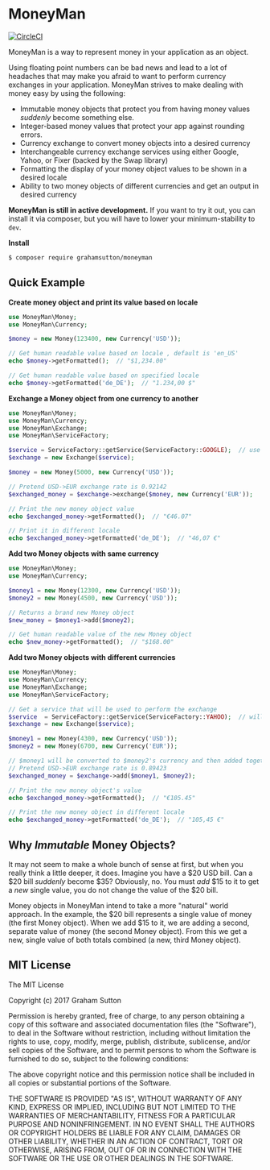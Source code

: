 # MoneyMan

[![CircleCI](https://circleci.com/gh/grahamsutton/moneyman.svg?style=svg)](https://circleci.com/gh/grahamsutton/moneyman)

MoneyMan is a way to represent money in your application as an object.

Using floating point numbers can be bad news and lead to a lot of headaches that may make you afraid to want to perform currency exchanges in your application. MoneyMan strives to make dealing with money easy by using the following:

* Immutable money objects that protect you from having money values *suddenly* become something else.
* Integer-based money values that protect your app against rounding errors.
* Currency exchange to convert money objects into a desired currency
* Interchangeable currency exchange services using either Google, Yahoo, or Fixer (backed by the Swap library)
* Formatting the display of your money object values to be shown in a desired locale
* Ability to two money objects of different currencies and get an output in desired currency

**MoneyMan is still in active development.**
If you want to try it out, you can install it via composer, but you will have to lower your minimum-stability to `dev`.

**Install**
```bash
$ composer require grahamsutton/moneyman
```

## Quick Example

**Create money object and print its value based on locale**
```php
use MoneyMan\Money;
use MoneyMan\Currency;

$money = new Money(123400, new Currency('USD'));

// Get human readable value based on locale , default is 'en_US'
echo $money->getFormatted();  // "$1,234.00"

// Get human readable value based on specified locale
echo $money->getFormatted('de_DE');  // "1.234,00 $"
```

**Exchange a Money object from one currency to another**
```php
use MoneyMan\Money;
use MoneyMan\Currency;
use MoneyMan\Exchange;
use MoneyMan\ServiceFactory;

$service = ServiceFactory::getService(ServiceFactory::GOOGLE);  // use Google Finance
$exchange = new Exchange($service);

$money = new Money(5000, new Currency('USD'));

// Pretend USD->EUR exchange rate is 0.92142
$exchanged_money = $exchange->exchange($money, new Currency('EUR'));

// Print the new money object value
echo $exchanged_money->getFormatted();  // "€46.07"

// Print it in different locale
echo $exchanged_money->getFormatted('de_DE');  // "46,07 €"
```

**Add two Money objects with same currency**
```php
use MoneyMan\Money;
use MoneyMan\Currency;

$money1 = new Money(12300, new Currency('USD'));
$money2 = new Money(4500, new Currency('USD'));

// Returns a brand new Money object
$new_money = $money1->add($money2);

// Get human readable value of the new Money object
echo $new_money->getFormatted();  // "$168.00"
```

**Add two Money objects with different currencies**
```php
use MoneyMan\Money;
use MoneyMan\Currency;
use MoneyMan\Exchange;
use MoneyMan\ServiceFactory;

// Get a service that will be used to perform the exchange
$service  = ServiceFactory::getService(ServiceFactory::YAHOO);  // will use Yahoo Finance
$exchange = new Exchange($service);

$money1 = new Money(4300, new Currency('USD'));
$money2 = new Money(6700, new Currency('EUR'));

// $money1 will be converted to $money2's currency and then added together.
// Pretend USD->EUR exchange rate is 0.89423
$exchanged_money = $exchange->add($money1, $money2);

// Print the new money object's value
echo $exchanged_money->getFormatted();  // "€105.45"

// Print the new money object in different locale
echo $exchanged_money->getFormatted('de_DE');  // "105,45 €"
```

## Why *Immutable* Money Objects?

It may not seem to make a whole bunch of sense at first, but when you really think a little deeper, it does. Imagine you have a $20 USD bill. Can a $20 bill *suddenly* become $35? Obviously, no. You must *add* $15 to it to get a *new* single value, you do not change the value of the $20 bill.

Money objects in MoneyMan intend to take a more "natural" world approach. In the example, the $20 bill represents a single value of money (the first Money object). When we add $15 to it, we are adding a second, separate value of money (the second Money object). From this we get a new, single value of both totals combined (a new, third Money object).

## MIT License

The MIT License

Copyright (c) 2017 Graham Sutton

Permission is hereby granted, free of charge, 
to any person obtaining a copy of this software and 
associated documentation files (the "Software"), to 
deal in the Software without restriction, including 
without limitation the rights to use, copy, modify, 
merge, publish, distribute, sublicense, and/or sell 
copies of the Software, and to permit persons to whom 
the Software is furnished to do so, 
subject to the following conditions:

The above copyright notice and this permission notice 
shall be included in all copies or substantial portions of the Software.

THE SOFTWARE IS PROVIDED "AS IS", WITHOUT WARRANTY OF ANY KIND, 
EXPRESS OR IMPLIED, INCLUDING BUT NOT LIMITED TO THE WARRANTIES 
OF MERCHANTABILITY, FITNESS FOR A PARTICULAR PURPOSE AND NONINFRINGEMENT. 
IN NO EVENT SHALL THE AUTHORS OR COPYRIGHT HOLDERS BE LIABLE FOR 
ANY CLAIM, DAMAGES OR OTHER LIABILITY, WHETHER IN AN ACTION OF CONTRACT, 
TORT OR OTHERWISE, ARISING FROM, OUT OF OR IN CONNECTION WITH THE 
SOFTWARE OR THE USE OR OTHER DEALINGS IN THE SOFTWARE.
